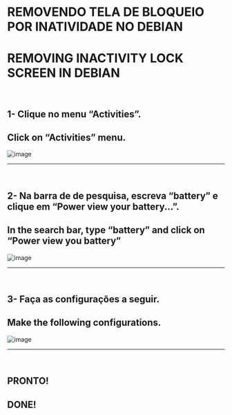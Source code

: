 # **REMOVENDO TELA DE BLOQUEIO POR INATIVIDADE NO DEBIAN**   
# **REMOVING INACTIVITY LOCK SCREEN IN DEBIAN**   

<br>

## 1- Clique no menu “Activities”.
##    Click on “Activities” menu.
![image](https://github.com/user-attachments/assets/4b4b72cc-3e91-463b-9d9f-dd06bfe15a80)

----------------------------------------------------------------------------------------------------------------------------      
<br>

## 2- Na barra de de pesquisa, escreva “battery” e clique em “Power view your battery...”.   
##    In the search bar, type “battery” and click on “Power view you battery”   
![image](https://github.com/user-attachments/assets/48e2250a-db07-46c6-bef2-cf72d38cc30b)

----------------------------------------------------------------------------------------------------------------------------     
  <br> 

## 3- Faça as configurações a seguir.
##    Make the following configurations.    
![image](https://github.com/user-attachments/assets/ee57cffd-9cb5-4ae5-a999-25228f1201f4)    
          
---------------------------------------------------------------------------------------------------------------------------- 
<br>    

## PRONTO!   
   
## DONE!
